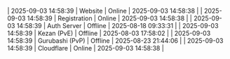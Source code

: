 | 2025-09-03 14:58:39 | Website | Online | 2025-09-03 14:58:38 |
| 2025-09-03 14:58:39 | Registration | Online | 2025-09-03 14:58:38 |
| 2025-09-03 14:58:39 | Auth Server | Offline | 2025-08-18 09:33:31 |
| 2025-09-03 14:58:39 | Kezan (PvE) | Offline | 2025-08-03 17:58:02 |
| 2025-09-03 14:58:39 | Gurubashi (PvP) | Offline | 2025-08-23 21:44:06 |
| 2025-09-03 14:58:39 | Cloudflare | Online | 2025-09-03 14:58:38 |
